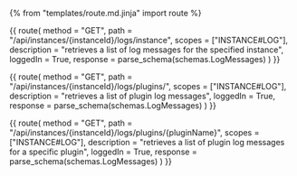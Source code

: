 {% from "templates/route.md.jinja" import route %}

{{ route(
  method = "GET",
  path = "/api/instances/{instanceId}/logs/instance",
  scopes = ["INSTANCE#LOG"],
  description = "retrieves a list of log messages for the specified instance",
  loggedIn = True,
  response = parse_schema(schemas.LogMessages)
) }}

{{ route(
  method = "GET",
  path = "/api/instances/{instanceId}/logs/plugins/",
  scopes = ["INSTANCE#LOG"],
  description = "retrieves a list of plugin log messages",
  loggedIn = True,
  response = parse_schema(schemas.LogMessages)
) }}

{{ route(
  method = "GET",
  path = "/api/instances/{instanceId}/logs/plugins/{pluginName}",
  scopes = ["INSTANCE#LOG"],
  description = "retrieves a list of plugin log messages for a specific plugin",
  loggedIn = True,
  response = parse_schema(schemas.LogMessages)
) }}